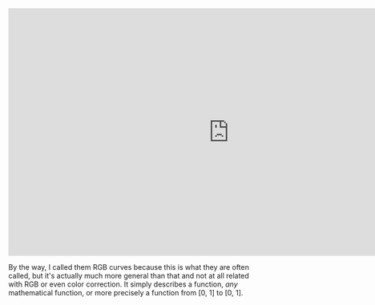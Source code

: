 <iframe width="880" height="495" src="https://www.youtube.com/embed/N03GNPn64kw" title="YouTube video player" frameborder="0" allow="accelerometer; autoplay; clipboard-write; encrypted-media; gyroscope; picture-in-picture" allowfullscreen></iframe>

By the way, I called them RGB curves because this is what they are often called, but it's actually much more general than that and not at all related with RGB or even color correction. It simply describes a function, *any* mathematical function, or more precisely a function from [0, 1] to [0, 1].